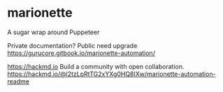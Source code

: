 # marionette
A sugar wrap around Puppeteer

Private documentation? Public need upgrade
https://gurucore.gitbook.io/marionette-automation/

https://hackmd.io
Build a community with open collaboration.
https://hackmd.io/@l2tzLpRtTG2xYXg0HQ8IXw/marionette-automation-readme

